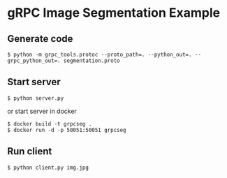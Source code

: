 # gRPC Image Segmentation Example

## Generate code

```shell
$ python -m grpc_tools.protoc --proto_path=. --python_out=. --grpc_python_out=. segmentation.proto
```

## Start server

```shell
$ python server.py
```

or start server in docker
```shell
$ docker build -t grpcseg .
$ docker run -d -p 50051:50051 grpcseg
```
## Run client

```shell
$ python client.py img.jpg
```
